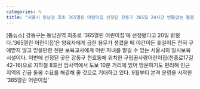 ```yaml
---
categories: h
title: "서울시 동남권 최초 365열린 어린이집 선정된 강동구 365일 24시간 빈틈없는 돌봄서비스 제공"
---
```

[톱뉴스] 강동구는 동남권역 최초로 ‘365열린 어린이집’에 선정됐다고 20일 밝혔다.‘365열린 어린이집’은 양육자에게 급한 용무가 생겼을 때 야간이든 휴일이든 전혀 구애받지 않고 믿을만한 전문 보육교사에게 어린 자녀를 맡길 수 있는 서울시의 일시보육 시설이다. 이번에 선정된 곳은 강동구 천호동에 위치한 구립꿈사랑어린이집(천중로17길 42-16)으로 지하철 8호선 암사역에서 도보 10분 거리에 있어 방문하기도 편리해 인근 지역의 긴급 돌봄 수요를 해결해 줄 것으로 기대하고 있다. 9월부터 본격 운영을 시작한 ‘365열린 어린이집’